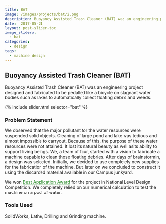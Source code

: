 ```yaml
---
title: BAT
image: /images/projects/bat/2.png
description: Buoyancy Assisted Trash Cleaner (BAT) was an engineering project designed and fabricated to be pedalled like a bicycle on stagnant water bodies such as lakes to automatically collect floating debris and weeds. This project was awarded the Best Application Award in MechTRIX 2017.
date:  2017-05-21
layout: post-slider-toc
image_sliders:
  - bat
categories:
  - design 
tags:
  - machine design 
---
```


## Buoyancy Assisted Trash Cleaner (BAT)

Buoyancy Assisted Trash Cleaner (BAT) was an engineering project designed and fabricated to be pedalled like a bicycle on stagnant water bodies such as lakes to automatically collect floating debris and weeds.

{% include slider.html selector="bat" %}

### Problem Statement
We observed that the major pollutant for the water resources were suspended solid objects. Cleaning of large pond and lake was tedious and almost impossible to carryout. Because of this, the purpose of these water resources were not attained. It lost its natural beauty as well asits ability to support living beings. 
We, a team of four, started with a vision to fabricate a machine capable to clean those floating debries. After days of brainstormin, a design was selected. Initially, we decided to use completely new supplies for the fabrication of the machine. But, later on we concluded to construct it using the discarded material available in our Campus junkyard.

We won <span class="bigger" style="color: #017600e3;"><u>Best Application Award</u></span> for the project in National Level Design Competition. We completely relied on our numerical calculation to test the machine on a pool of water.
            
### Tools Used
SolidWorks, Lathe, Drilling and Grinding machine.




